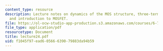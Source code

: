 ```yaml
---
content_type: resource
description: Lecture notes on dynamics of the MOS structure, three-terminal MOS structure,
  and introduction to MOSFET.
file: https://ol-ocw-studio-app-production.s3.amazonaws.com/courses/6-720j-integrated-microelectronic-devices-spring-2007/f1045f97ead60566639079883da94b59_lecture24.pdf
file_type: application/pdf
resourcetype: Document
title: lecture24.pdf
uid: f1045f97-ead6-0566-6390-79883da94b59
---
```

